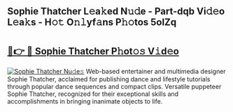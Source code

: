 ## Sophie Thatcher L𝚎a𝚔ed N𝚞𝚍e - Part-dqb Vi𝚍𝚎o L𝚎a𝚔s - H𝚘𝚝 O𝚗𝚕yf𝚊ns P𝚑𝚘tos 5oIZq

# <h2><a href="http://kf1h5go.oniu.top/?m=Sophie+Thatcher">🔗👉 🔴 Sophie Thatcher P𝚑ot𝚘𝚜 V𝚒d𝚎o</a></h2>

[![Sophie Thatcher Nu𝚍e𝚜](https://i.imgur.com/0qMVB7G.gif)](http://kf1h5go.oniu.top/?m=Sophie+Thatcher)
Web-based entertainer and multimedia designer Sophie Thatcher, acclaimed for publishing dance and lifestyle tutorials through popular dance sequences and compact clips. Versatile puppeteer Sophie Thatcher, recognized for their exceptional skills and accomplishments in bringing inanimate objects to life.  

